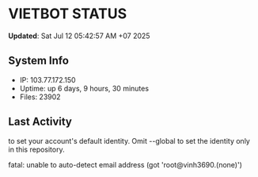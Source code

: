 # VIETBOT STATUS
**Updated**: Sat Jul 12 05:42:57 AM +07 2025

## System Info
- IP: 103.77.172.150
- Uptime: up 6 days, 9 hours, 30 minutes
- Files: 23902

## Last Activity

to set your account's default identity.
Omit --global to set the identity only in this repository.

fatal: unable to auto-detect email address (got 'root@vinh3690.(none)')
